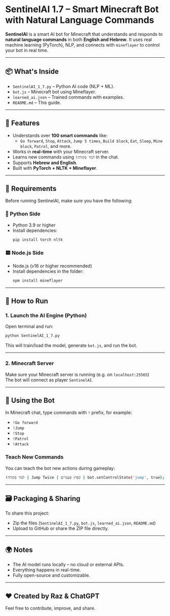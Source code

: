 # SentinelAI 1.7 – Smart Minecraft Bot with Natural Language Commands

**SentinelAI** is a smart AI bot for Minecraft that understands and responds to **natural language commands** in both **English and Hebrew**. It uses real machine learning (PyTorch), NLP, and connects with `mineflayer` to control your bot in real time.

---

## 📦 What's Inside

- `SentinelAI_1_7.py` – Python AI code (NLP + ML).
- `bot.js` – Minecraft bot using Mineflayer.
- `learned_ai.json` – Trained commands with examples.
- `README.md` – This guide.

---

## 🧠 Features

- Understands over **100 smart commands** like:
  - `Go forward`, `Stop`, `Attack`, `Jump 5 times`, `Build block`, `Eat`, `Sleep`, `Mine block`, `Patrol`, and more.
- Works in **real-time** with your Minecraft server.
- Learns new commands using `!למד פקודה` in the chat.
- Supports **Hebrew and English**.
- Built with **PyTorch + NLTK + Mineflayer**.

---

## 🚀 Requirements

Before running SentinelAI, make sure you have the following:

### 🐍 Python Side

- Python 3.9 or higher
- Install dependencies:
  ```bash
  pip install torch nltk
  ```

### 🟨 Node.js Side

- Node.js (v16 or higher recommended)
- Install dependencies in the folder:
  ```bash
  npm install mineflayer
  ```

---

## 🔧 How to Run

### 1. Launch the AI Engine (Python)

Open terminal and run:

```bash
python SentinelAI_1_7.py
```

This will train/load the model, generate `bot.js`, and run the bot.

---

### 2. Minecraft Server

Make sure your Minecraft server is running (e.g. on `localhost:25565`)  
The bot will connect as player `SentinelAI`.

---

## 💬 Using the Bot

In Minecraft chat, type commands with `!` prefix, for example:

- `!Go forward`
- `!Jump`
- `!Stop`
- `!Patrol`
- `!Attack`

### Teach New Commands

You can teach the bot new actions during gameplay:

```bash
!למד פקודה | Jump Twice | קפוץ פעמיים | bot.setControlState('jump', true); setTimeout(() => bot.setControlState('jump', false), 300);
```

---

## 🗃 Packaging & Sharing

To share this project:

- Zip the files (`SentinelAI_1_7.py`, `bot.js`, `learned_ai.json`, `README.md`)
- Upload to GitHub or share the ZIP file directly.

---

## 🌍 Notes

- The AI model runs locally – no cloud or external APIs.
- Everything happens in real-time.
- Fully open-source and customizable.

---

## ❤️ Created by Raz & ChatGPT

Feel free to contribute, improve, and share.
